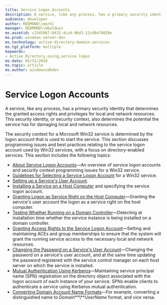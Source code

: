 ```yaml
---
title: Service Logon Accounts
description: A service, like any process, has a primary security identity that determines the granted access rights and privileges for local and network resources.
audience: developer
author: REDMOND\\markl
manager: REDMOND\\mbaldwin
ms.assetid: c2345967-8415-4cc0-96d3-12c48e74028e
ms.prod: windows-server-dev
ms.technology: active-directory-domain-services
ms.tgt_platform: multiple
keywords:
- Active Directory,using,service logon
ms.date: 05/31/2018
ms.topic: article
ms.author: windowssdkdev
---
```


# Service Logon Accounts

A service, like any process, has a primary security identity that determines the granted access rights and privileges for local and network resources. This security identity, or security context, also determines the potential the service has for damaging local and network resources.

The security context for a Microsoft Win32 service is determined by the logon account that is used to start the service. This section discusses programming issues and best practices relating to the service logon account used by Win32 services, with a focus on directory-enabled services. This section includes the following topics:

-   [About Service Logon Accounts](about-service-logon-accounts.md)—An overview of service logon accounts and security context programming issues for a Win32 service.
-   [Guidelines for Selecting a Service Logon Account](guidelines-for-selecting-a-service-logon-account.md) for a Win32 service.
-   [Setting up a Service's User Account](setting-up-a-serviceampaposs-user-account.md).
-   [Installing a Service on a Host Computer](installing-a-service-on-a-host-computer.md) and specifying the service logon account.
-   [Granting Logon as Service Right on the Host Computer](granting-logon-as-service-right-on-the-host-computer.md)—Granting the service's user account the logon as a service right on the host computer.
-   [Testing Whether Running on a Domain Controller](testing-whether-running-on-a-domain-controller.md)—Detecting at installation time whether the service instance is being installed on a domain controller.
-   [Granting Access Rights to the Service Logon Account](granting-access-rights-to-the-service-logon-account.md)—Setting and maintaining ACEs and group memberships to ensure that the system will grant the running service access to the necessary local and network resources.
-   [Changing the Password on a Service's User Account](changing-the-password-on-a-serviceampaposs-user-account.md)—Changing the password on a service's user account, and at the same time updating the password registered with the service control manager on each host server on which the service is installed.
-   [Mutual Authentication Using Kerberos](mutual-authentication-using-kerberos.md)—Maintaining service principal name (SPN) registration on the directory object associated with the logon account of each instance of your service. SPNs enable clients to authenticate a service using Kerberos mutual authentication.
-   [Converting Domain Account Name Formats](converting-domain-account-name-formats.md)—For example, converting a distinguished name to *Domain***\\***UserName* format, and vice versa.

 

 




